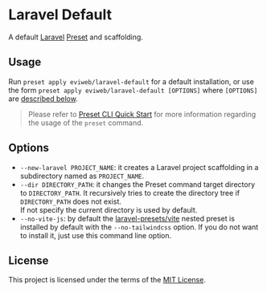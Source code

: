 # Laravel Default

A default [Laravel][laravel] [Preset][preset] and scaffolding.

## Usage

Run `preset apply eviweb/laravel-default` for a default installation, or use the form `preset apply eviweb/laravel-default [OPTIONS]` where `[OPTIONS]` are [described below][manual-options].

> Please refer to [Preset CLI Quick Start][preset-quick-start] for more information regarding the usage of the `preset` command.

## Options

* `--new-laravel PROJECT_NAME`: it creates a Laravel project scaffolding in a subdirectory named as `PROJECT_NAME`.
* `--dir DIRECTORY_PATH`: it changes the Preset command target directory to `DIRECTORY_PATH`. It recursively tries to create the directory tree if `DIRECTORY_PATH` does not exist.  
If not specify the current directory is used by default.
* `--no-vite-js`: by default the [laravel-presets/vite][laravel-presets-vite] nested preset is installed by default with the `--no-tailwindcss` option. If you do not want to install it, just use this command line option.

## License

This project is licensed under the terms of the [MIT License][mit-license].

[laravel]: https://laravel.com
[laravel-presets-vite]: https://github.com/laravel-presets/vite
[manual-options]: /MANUAL.md#options
[mit-license]: /LICENSE.md
[preset]: https://preset.dev
[preset-quick-start]: https://preset.dev/quick-start.html
